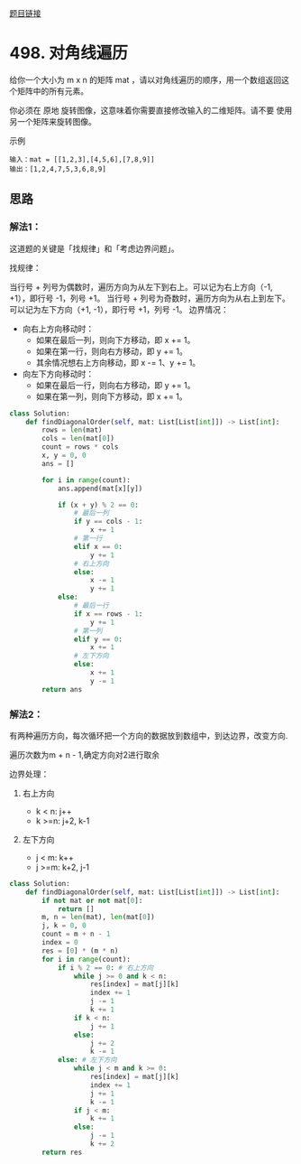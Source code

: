 [题目链接](https://leetcode-cn.com/problems/diagonal-traverse/)
# 498. 对角线遍历
给你一个大小为 m x n 的矩阵 mat ，请以对角线遍历的顺序，用一个数组返回这个矩阵中的所有元素。

你必须在 原地 旋转图像，这意味着你需要直接修改输入的二维矩阵。请不要 使用另一个矩阵来旋转图像。


示例
```
输入：mat = [[1,2,3],[4,5,6],[7,8,9]]
输出：[1,2,4,7,5,3,6,8,9]
```
## 思路
### 解法1：
这道题的关键是「找规律」和「考虑边界问题」。

找规律：

当行号 + 列号为偶数时，遍历方向为从左下到右上。可以记为右上方向（-1, +1），即行号 -1，列号 +1。
当行号 + 列号为奇数时，遍历方向为从右上到左下。可以记为左下方向（+1, -1），即行号 +1，列号 -1。
边界情况：

* 向右上方向移动时：
    * 如果在最后一列，则向下方移动，即 x += 1。
    * 如果在第一行，则向右方移动，即 y += 1。
    * 其余情况想右上方向移动，即 x -= 1、y += 1。
* 向左下方向移动时：
    * 如果在最后一行，则向右方移动，即 y += 1。
    * 如果在第一列，则向下方移动，即 x += 1。
  
```python
class Solution:
    def findDiagonalOrder(self, mat: List[List[int]]) -> List[int]:
        rows = len(mat)
        cols = len(mat[0])
        count = rows * cols
        x, y = 0, 0
        ans = []

        for i in range(count):
            ans.append(mat[x][y])

            if (x + y) % 2 == 0:
                # 最后一列
                if y == cols - 1:
                    x += 1
                # 第一行
                elif x == 0:
                    y += 1
                # 右上方向
                else:
                    x -= 1
                    y += 1
            else:
                # 最后一行
                if x == rows - 1:
                    y += 1
                # 第一列
                elif y == 0:
                    x += 1
                # 左下方向
                else:
                    x += 1
                    y -= 1
        return ans
```
### 解法2：
有两种遍历方向，每次循环把一个方向的数据放到数组中，到达边界，改变方向.

遍历次数为m + n - 1,确定方向对2进行取余

边界处理：
1. 右上方向
    *  k < n: j++
    *  k >=n: j+2, k-1
    
2. 左下方向
    *  j < m: k++
    *  j >=m: k+2, j-1


```python
class Solution:
    def findDiagonalOrder(self, mat: List[List[int]]) -> List[int]:
        if not mat or not mat[0]:
            return []
        m, n = len(mat), len(mat[0])
        j, k = 0, 0
        count = m + n - 1
        index = 0
        res = [0] * (m * n)
        for i in range(count):
            if i % 2 == 0: # 右上方向
                while j >= 0 and k < n:
                    res[index] = mat[j][k]
                    index += 1
                    j -= 1
                    k += 1
                if k < n:
                    j += 1
                else:
                    j += 2
                    k -= 1
            else: # 左下方向
                while j < m and k >= 0:
                    res[index] = mat[j][k]
                    index += 1
                    j += 1
                    k -= 1
                if j < m:
                    k += 1
                else:
                    j -= 1
                    k += 2
        return res

```
